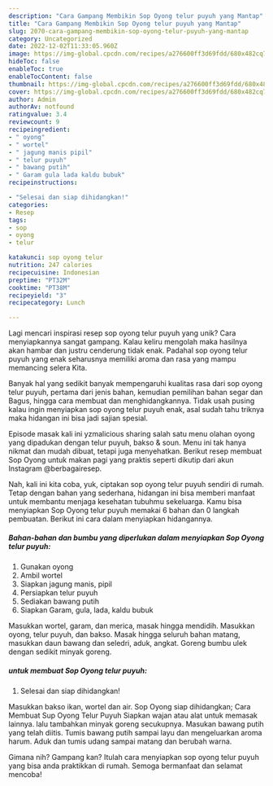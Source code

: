 ```yaml
---
description: "Cara Gampang Membikin Sop Oyong telur puyuh yang Mantap"
title: "Cara Gampang Membikin Sop Oyong telur puyuh yang Mantap"
slug: 2070-cara-gampang-membikin-sop-oyong-telur-puyuh-yang-mantap
category: Uncategorized
date: 2022-12-02T11:33:05.960Z
image: https://img-global.cpcdn.com/recipes/a276600ff3d69fdd/680x482cq70/sop-oyong-telur-puyuh-foto-resep-utama.jpg
hideToc: false
enableToc: true
enableTocContent: false
thumbnail: https://img-global.cpcdn.com/recipes/a276600ff3d69fdd/680x482cq70/sop-oyong-telur-puyuh-foto-resep-utama.jpg
cover: https://img-global.cpcdn.com/recipes/a276600ff3d69fdd/680x482cq70/sop-oyong-telur-puyuh-foto-resep-utama.jpg
author: Admin
authorAv: notfound
ratingvalue: 3.4
reviewcount: 9
recipeingredient:
- " oyong"
- " wortel"
- " jagung manis pipil"
- " telur puyuh"
- " bawang putih"
- " Garam gula lada kaldu bubuk"
recipeinstructions:

- "Selesai dan siap dihidangkan!"
categories:
- Resep
tags:
- sop
- oyong
- telur

katakunci: sop oyong telur 
nutrition: 247 calories
recipecuisine: Indonesian
preptime: "PT32M"
cooktime: "PT38M"
recipeyield: "3"
recipecategory: Lunch

---
```





Lagi mencari inspirasi resep sop oyong telur puyuh yang unik? Cara menyiapkannya sangat gampang. Kalau keliru mengolah maka hasilnya akan hambar dan justru cenderung tidak enak. Padahal sop oyong telur puyuh yang enak seharusnya memiliki aroma dan rasa yang mampu memancing selera Kita.





Banyak hal yang sedikit banyak mempengaruhi kualitas rasa dari sop oyong telur puyuh, pertama dari jenis bahan, kemudian pemilihan bahan segar dan Bagus, hingga cara membuat dan menghidangkannya. Tidak usah pusing kalau ingin menyiapkan sop oyong telur puyuh enak,      asal sudah tahu triknya maka hidangan ini bisa jadi sajian spesial.














Episode masak kali ini yzmalicious sharing salah satu menu olahan oyong yang dipadukan dengan telur puyuh, bakso &amp; soun. Menu ini tak hanya nikmat dan mudah dibuat, tetapi juga menyehatkan. Berikut resep membuat Sop Oyong untuk makan pagi yang praktis seperti dikutip dari akun Instagram @berbagairesep.






Nah, kali ini kita coba, yuk, ciptakan sop oyong telur puyuh sendiri di rumah. Tetap dengan bahan yang sederhana, hidangan ini bisa memberi manfaat untuk membantu menjaga kesehatan tubuhmu sekeluarga. Kamu bisa menyiapkan Sop Oyong telur puyuh memakai 6 bahan dan 0 langkah pembuatan. Berikut ini cara dalam menyiapkan hidangannya.

<!--inarticleads1-->

##### Bahan-bahan dan bumbu yang diperlukan dalam menyiapkan Sop Oyong telur puyuh:

1. Gunakan  oyong
1. Ambil  wortel
1. Siapkan  jagung manis, pipil
1. Persiapkan  telur puyuh
1. Sediakan  bawang putih
1. Siapkan  Garam, gula, lada, kaldu bubuk


Masukkan wortel, garam, dan merica, masak hingga mendidih. Masukkan oyong, telur puyuh, dan bakso. Masak hingga seluruh bahan matang, masukkan daun bawang dan seledri, aduk, angkat. Goreng bumbu ulek dengan sedikit minyak goreng. 

<!--inarticleads2-->

#####  untuk membuat Sop Oyong telur puyuh:


1. Selesai dan siap dihidangkan!

Masukkan bakso ikan, wortel dan air. Sop Oyong siap dihidangkan; Cara Membuat Sup Oyong Telur Puyuh Siapkan wajan atau alat untuk memasak lainnya. lalu tambahkan minyak goreng secukupnya. Masukan bawang putih yang telah diitis. Tumis bawang putih sampai layu dan mengeluarkan aroma harum. Aduk dan tumis udang sampai matang dan berubah warna. 

Gimana nih? Gampang kan? Itulah cara menyiapkan sop oyong telur puyuh yang bisa anda praktikkan di rumah. Semoga bermanfaat dan selamat mencoba!
